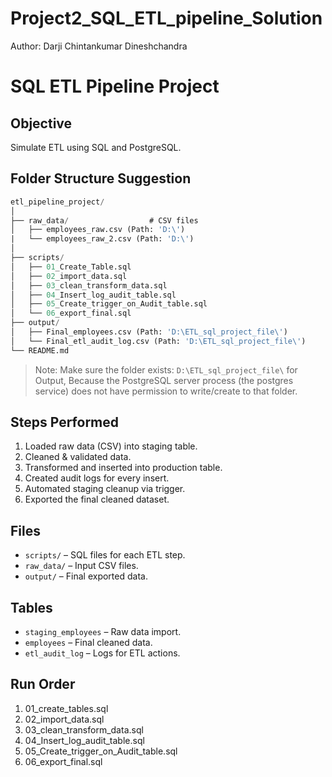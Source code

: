 # Project2_SQL_ETL_pipeline_Solution
Author: Darji Chintankumar Dineshchandra

# SQL ETL Pipeline Project

## Objective
Simulate ETL using SQL and PostgreSQL.

##  Folder Structure Suggestion
```sql
etl_pipeline_project/
│
├── raw_data/                  # CSV files
│   ├── employees_raw.csv (Path: 'D:\')
|   └── employees_raw_2.csv (Path: 'D:\')
│
├── scripts/
│   ├── 01_Create_Table.sql
│   ├── 02_import_data.sql
│   ├── 03_clean_transform_data.sql
│   ├── 04_Insert_log_audit_table.sql
│   ├── 05_Create_trigger_on_Audit_table.sql
│   └── 06_export_final.sql
├── output/
│   ├── Final_employees.csv (Path: 'D:\ETL_sql_project_file\')
│   └── Final_etl_audit_log.csv (Path: 'D:\ETL_sql_project_file\')
└── README.md
```
> Note: Make sure the folder exists: `D:\ETL_sql_project_file\` for Output, Because the PostgreSQL server process (the postgres service) does not have permission to write/create to that folder.
## Steps Performed

1. Loaded raw data (CSV) into staging table.
2. Cleaned & validated data.
3. Transformed and inserted into production table.
4. Created audit logs for every insert.
5. Automated staging cleanup via trigger.
6. Exported the final cleaned dataset.

## Files
- `scripts/` – SQL files for each ETL step.
- `raw_data/` – Input CSV files.
- `output/` – Final exported data.

## Tables
- `staging_employees` – Raw data import.
- `employees` – Final cleaned data.
- `etl_audit_log` – Logs for ETL actions.

## Run Order
1. 01_create_tables.sql
2. 02_import_data.sql
3. 03_clean_transform_data.sql
4. 04_Insert_log_audit_table.sql
5. 05_Create_trigger_on_Audit_table.sql
6. 06_export_final.sql
